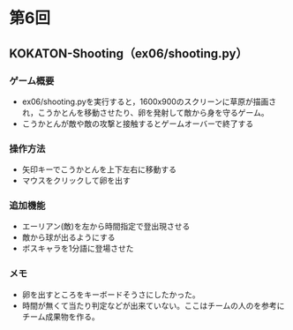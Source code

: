 # 第6回
## KOKATON-Shooting（ex06/shooting.py）
### ゲーム概要
- ex06/shooting.pyを実行すると，1600x900のスクリーンに草原が描画され，こうかとんを移動させたり、卵を発射して敵から身を守るゲーム。
- こうかとんが敵や敵の攻撃と接触するとゲームオーバーで終了する
### 操作方法
- 矢印キーでこうかとんを上下左右に移動する
- マウスをクリックして卵を出す
### 追加機能
- エーリアン(敵)を左から時間指定で登出現させる
- 敵から球が出るようにする
- ボスキャラを1分語に登場させた
### メモ
- 卵を出すところをキーボードそうさにしたかった。
- 時間が無くて当たり判定などが出来ていない。ここはチームの人のを参考にチーム成果物を作る。